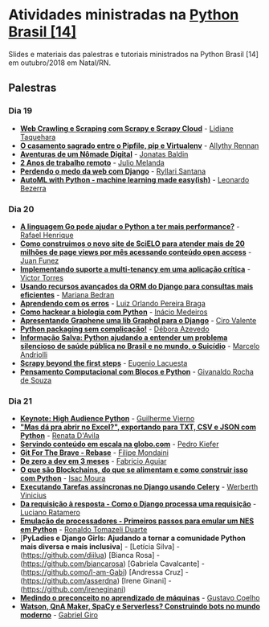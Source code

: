 # Atividades ministradas na [Python Brasil [14]](http://2018.pythonbrasil.org.br)

Slides e materiais das palestras e tutoriais ministrados na Python Brasil \[14\] em
outubro/2018 em Natal/RN.

## Palestras

### Dia 19
- [**Web Crawling e Scraping com Scrapy e Scrapy Cloud**](web_crawling_e_scraping_com_scrapy_e_scrapy_cloud) - [Lidiane Taquehara](https://github.com/lidimayra)
- [**O casamento sagrado entre o Pipfile, pip e Virtualenv**](o_casamento_sagrado_entre_o_pipfile_pip_e_virtualenv) - [Allythy Rennan](https://github.com/allythy)
- [**Aventuras de um Nômade Digital**](aventuras_de_um_nomade_digital) - [Jonatas Baldin](https://deployeveryday.com/)
- [**2 Anos de trabalho remoto**](2_anos_de_trabalho_remoto) - [Julio Melanda](https://juliomelanda.com.br/)
- [**Perdendo o medo da web com Django**](perdendo_o_medo_da_web_com_django) - [Ryllari Santana](https://github.com/ryllari)
- [**AutoML with Python - machine learning made easy(ish)**](automl) - [Leonardo Bezerra](https://github.com/leobezerra)

### Dia 20
- [**A linguagem Go pode ajudar o Python a ter mais performance?**](performance_python_com_golang) - [Rafael Henrique](https://github.com/rafaelhenrique/)
- [**Como construimos o novo site de SciELO para atender mais de 20 milhões de page views por mês acessando conteúdo open access**](projeto_opac_scielo) - [Juan Funez](https://github.com/jfunez/)
- [**Implementando suporte a multi-tenancy em uma aplicação crítica**](implementando_suporte_a_multi_tenancy_em_uma_aplicacao_critica) - [Victor Torres](https://github.com/victor-torres)
- [**Usando recursos avançados da ORM do Django para consultas mais eficientes**](usando_recursos_avancados_da_orm_do_django_para_consultas_mais_eficientes) - [Mariana Bedran](https://twitter.com/maribedran)
- [**Aprendendo com os erros**](aprendendo_com_os_erros) - [Luiz Orlando Pereira Braga](https://github.com/luizbraga)
- [**Como hackear a biologia com Python**](como_hackear_a_biologia_com_python) - [Inácio Medeiros](https://github.com/inaciomdrs)
- [**Apresentando Graphene uma lib Graphql para o Django**](apresentando_graphene_uma_lib_graphql_para_o_django) - [Ciro Valente](https://github.com/cvalentefilho)
- [**Python packaging sem complicação!**](python_packaging_sem_complicação) - [Débora Azevedo](https://twitter.com/pydebb)
- [**Informação Salva: Python ajudando a entender um problema silencioso de saúde pública no Brasil e no mundo, o Suicídio**](informacao_salva_python_ajudando_a_entender_um_problema_silencioso_de_saude_publica_no_brasil_e_no_mundo_o_suicidio) - [Marcelo Andriolli](https://github.com/marceloandriolli/)
- [**Scrapy beyond the first steps**](scrapy_beyond_the_first_steps) - [Eugenio Lacuesta](https://github.com/elacuesta)
- [**Pensamento Computacional com Blocos e Python**](blocos_e_python) - [Givanaldo Rocha de Souza](http://docente.ifrn.edu.br/givanaldorocha)

### Dia 21
- [**Keynote: High Audience Python**](high_audience_python) - [Guilherme Vierno](https://github.com/vierno)
- [**"Mas dá pra abrir no Excel?", exportando para TXT, CSV e JSON com Python**](mas_da_pra_abrir_no_excel_exportar_para_txt_csv_json) - [Renata D'Avila](https://github.com/rsip22)
- [**Servindo conteúdo em escala na globo.com**](servindo_conteudo_em_escala_na_globocom) - [Pedro Kiefer](https://github.com/pedrokiefer)
- [**Git For The Brave - Rebase**](git_for_the_brave_rebase) - [Filipe Mondaini](https://github.com/mondaini)
- [**De zero a dev em 3 meses**](zero_a_dev_em_3_meses) - [Fabricio Aguiar](https://github.com/fabricio-aguiar)
- [**O que são Blockchains, do que se alimentam e como construir isso com Python**](o_que_sao_blockchains) - [Isac Moura](https://github.com/isacmoura)
- [**Executando Tarefas assíncronas no Django usando Celery**](executando-tarefas-assincronas-no-django-usando-celery) - [Werberth Vinicius](https://github.com/werberth)
- [**Da requisição à resposta - Como o Django processa uma requisição**](da_requisição_%20à_resposta_como_o_django_processa_uma_requisição) - [Luciano Ratamero](https://github.com/lucianoratamero/)
- [**Emulação de processadores - Primeiros passos para emular um NES em Python**](primeiros_passos_para_emular_um_nes) - [Ronaldo Tomazeli Duarte](https://github.com/ronaldotd/)
- [**PyLadies e Django Girls: Ajudando a tornar a comunidade Python mais diversa e mais inclusiva**] - [Letícia Silva] - (https://github.com/diilua) [Bianca Rosa] - (https://github.com/biancarosa) [Gabriela Cavalcante] - (https://github.como/I-am-Gabi) [Andressa Cruz] - (https://github.com/asserdna) [Irene Ginani] - (https://github.com/ireneginani) 
- [**Medindo o preconceito no aprendizado de máquinas**](medindo_preconceito_no_aprendizado_de_maquinas) - [Gustavo Coelho](https://github.com/gusrabbit)
- [**Watson, QnA Maker, SpaCy e Serverless? Construindo bots no mundo moderno**](watson_qnamaker_spacy_e_watson_bots_no_mundo_moderno) - [Gabriel Giro](https://github.com/gagres)